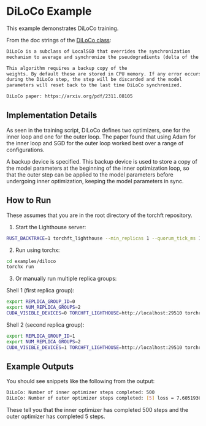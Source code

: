 # DiLoCo Example

This example demonstrates DiLoCo training.

From the doc strings of the [DiLoCo class](../../torchft/local_sgd.py#L157):

```txt
DiLoCo is a subclass of LocalSGD that overrides the synchronization
mechanism to average and synchronize the pseudogradients (delta of the previous global weight and current local weights).

This algorithm requires a backup copy of the
weights. By default these are stored in CPU memory. If any error occurs
during the DiLoCo step, the step will be discarded and the model
parameters will reset back to the last time DiLoCo synchronized.

DiLoCo paper: https://arxiv.org/pdf/2311.08105
```

## Implementation Details

As seen in the training script, DiLoCo defines two optimizers, one for the inner loop and one for the outer loop. The paper found that using Adam for the inner loop and SGD for the outer loop worked best over a range of configurations.

A backup device is specified. This backup device is used to store a copy of the model parameters at the beginning of the inner optimization loop, so that the outer step can be applied to the model parameters before undergoing inner optimization, keeping the model parameters in sync.

## How to Run

These assumes that you are in the root directory of the torchft repository.

1. Start the Lighthouse server:
```bash
RUST_BACKTRACE=1 torchft_lighthouse --min_replicas 1 --quorum_tick_ms 100 --join_timeout_ms 10000
```

2. Run using torchx:
```bash
cd examples/diloco
torchx run
```

3. Or manually run multiple replica groups:

Shell 1 (first replica group):
```bash
export REPLICA_GROUP_ID=0
export NUM_REPLICA_GROUPS=2
CUDA_VISIBLE_DEVICES=0 TORCHFT_LIGHTHOUSE=http://localhost:29510 torchrun --master_port=29600 --nnodes=1 --nproc_per_node=1 examples/diloco/train_diloco.py
```

Shell 2 (second replica group):
```bash
export REPLICA_GROUP_ID=1
export NUM_REPLICA_GROUPS=2
CUDA_VISIBLE_DEVICES=1 TORCHFT_LIGHTHOUSE=http://localhost:29510 torchrun --master_port=29601 --nnodes=1 --nproc_per_node=1 examples/diloco/train_diloco.py
```

## Example Outputs

You should see snippets like the following from the output:

```sh
DiLoCo: Number of inner optimizer steps completed: 500
DiLoCo: Number of outer optimizer steps completed: [5] loss = 7.605193614959717
```

These tell you that the inner optimizer has completed 500 steps and the outer optimizer has completed 5 steps.


